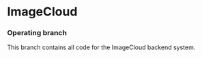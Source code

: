 # ImageCloud
### Operating branch

This branch contains all code for the ImageCloud backend system.
